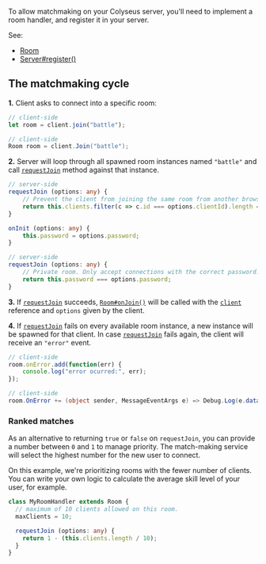 To allow matchmaking on your Colyseus server, you'll need to implement a room handler, and register it in your server.

See:

- [Room](api-room)
- [Server#register()](api-server/#register-name-string-handler-room-options-any)

## The matchmaking cycle

**1.** Client asks to connect into a specific room:

```typescript fct_label="TypeScript"
// client-side
let room = client.join("battle");
```

```csharp fct_label="C#"
// client-side
Room room = client.Join("battle");
```

**2.** Server will loop through all spawned room instances named `"battle"` and call [`requestJoin`][requestJoin] method against that instance.

```typescript fct_label="Example 1"
// server-side
requestJoin (options: any) {
    // Prevent the client from joining the same room from another browser tab
    return this.clients.filter(c => c.id === options.clientId).length === 0;
}
```

```typescript fct_label="Example 2"
onInit (options: any) {
    this.password = options.password;
}

// server-side
requestJoin (options: any) {
    // Private room. Only accept connections with the correct password.
    return this.password === options.password;
}
```

**3.** If [`requestJoin`][requestJoin] succeeds, [`Room#onJoin()`](api-room/#onjoin-client) will be called with the [`client`](api-client) reference and `options` given by the client.

**4.** If [`requestJoin`][requestJoin] fails on every available room instance, a new instance will be spawned for that client. In case [`requestJoin`][requestJoin] fails again, the client will receive an `"error"` event.

```typescript fct_label="TypeScript"
// client-side
room.onError.add(function(err) {
    console.log("error ocurred:", err);
});
```

```csharp fct_label="C#"
// client-side
room.OnError += (object sender, MessageEventArgs e) => Debug.Log(e.data);
```

### Ranked matches

As an alternative to returning `true` or `false` on `requestJoin`, you can provide a number between `0` and `1` to manage priority. The match-making service will select the highest number for the new user to connect.

On this example, we're prioritizing rooms with the fewer number of clients. You can write your own logic to calculate the average skill level of your user, for example.

```typescript
class MyRoomHandler extends Room {
  // maximum of 10 clients allowed on this room.
  maxClients = 10;

  requestJoin (options: any) {
    return 1 - (this.clients.length / 10);
  }
}
```

[requestJoin]: api-room/#requestjoin-options